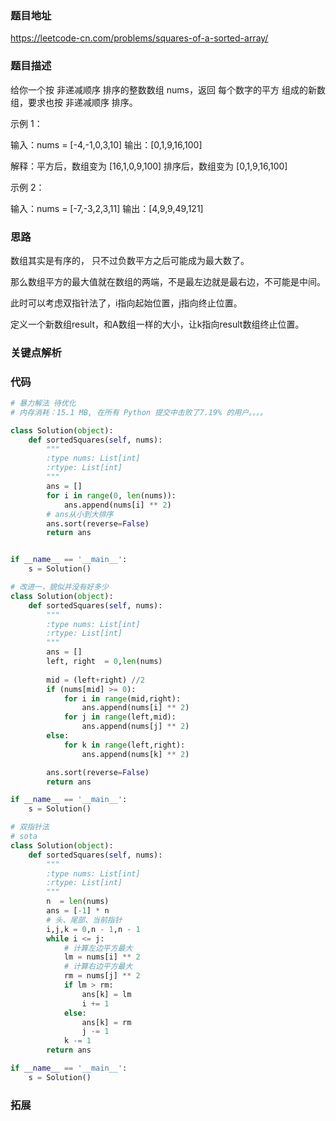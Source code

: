 ### 题目地址
https://leetcode-cn.com/problems/squares-of-a-sorted-array/
### 题目描述
给你一个按 非递减顺序 排序的整数数组 nums，返回 每个数字的平方 组成的新数组，要求也按 非递减顺序 排序。

示例 1：

输入：nums = [-4,-1,0,3,10]
输出：[0,1,9,16,100]

解释：平方后，数组变为 [16,1,0,9,100]
排序后，数组变为 [0,1,9,16,100]

示例 2：

输入：nums = [-7,-3,2,3,11]
输出：[4,9,9,49,121]

### 思路
数组其实是有序的， 只不过负数平方之后可能成为最大数了。

那么数组平方的最大值就在数组的两端，不是最左边就是最右边，不可能是中间。

此时可以考虑双指针法了，i指向起始位置，j指向终止位置。

定义一个新数组result，和A数组一样的大小，让k指向result数组终止位置。
### 关键点解析

### 代码

```python
# 暴力解法 待优化
# 内存消耗：15.1 MB, 在所有 Python 提交中击败了7.19% 的用户。。。。

class Solution(object):
    def sortedSquares(self, nums):
        """
        :type nums: List[int]
        :rtype: List[int]
        """
        ans = []
        for i in range(0, len(nums)):
            ans.append(nums[i] ** 2)
        # ans从小到大排序
        ans.sort(reverse=False)
        return ans


if __name__ == '__main__':
    s = Solution()

```

```python
# 改进一，貌似并没有好多少
class Solution(object):
    def sortedSquares(self, nums):
        """
        :type nums: List[int]
        :rtype: List[int]
        """
        ans = []
        left, right  = 0,len(nums)
    
        mid = (left+right) //2
        if (nums[mid] >= 0):
            for i in range(mid,right):
                ans.append(nums[i] ** 2)
            for j in range(left,mid):
                ans.append(nums[j] ** 2)
        else:
            for k in range(left,right):
                ans.append(nums[k] ** 2)  

        ans.sort(reverse=False)
        return ans

if __name__ == '__main__':
    s = Solution()
```

```python
# 双指针法
# sota
class Solution(object):
    def sortedSquares(self, nums):
        """
        :type nums: List[int]
        :rtype: List[int]
        """
        n  = len(nums)
        ans = [-1] * n
        # 头、尾部、当前指针
        i,j,k = 0,n - 1,n - 1
        while i <= j:
            # 计算左边平方最大
            lm = nums[i] ** 2
            # 计算右边平方最大
            rm = nums[j] ** 2
            if lm > rm:
                ans[k] = lm
                i += 1
            else:
                ans[k] = rm
                j -= 1
            k -= 1
        return ans

if __name__ == '__main__':
    s = Solution()
```

### 拓展

